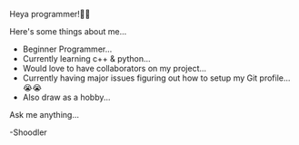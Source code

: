 Heya programmer!:wave::wave:

Here's some things about me...
- Beginner Programmer...
- Currently learning c++ & python...
- Would love to have collaborators on my project...
- Currently having major issues figuring out how to setup my Git profile...😭😭 
- Also draw as a hobby...

Ask me anything...

-Shoodler
